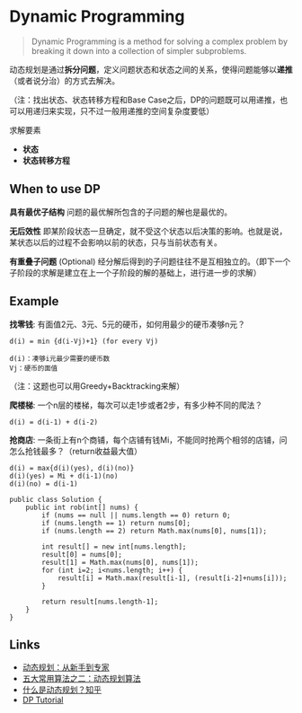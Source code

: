 # Dynamic Programming

> Dynamic Programming is a method for solving a complex problem by breaking it down into a collection of simpler subproblems.

动态规划是通过**拆分问题**，定义问题状态和状态之间的关系，使得问题能够以**递推**（或者说分治）的方式去解决。

（注：找出状态、状态转移方程和Base Case之后，DP的问题既可以用递推，也可以用递归来实现，只不过一般用递推的空间复杂度要低）

求解要素
- **状态**
- **状态转移方程**

## When to use DP
**具有最优子结构**
问题的最优解所包含的子问题的解也是最优的。

**无后效性**
即某阶段状态一旦确定，就不受这个状态以后决策的影响。也就是说，某状态以后的过程不会影响以前的状态，只与当前状态有关。

**有重叠子问题** (Optional)
经分解后得到的子问题往往不是互相独立的。（即下一个子阶段的求解是建立在上一个子阶段的解的基础上，进行进一步的求解）

## Example
**找零钱**: 有面值2元、3元、5元的硬币，如何用最少的硬币凑够n元？
```
d(i) = min {d(i-Vj)+1} (for every Vj)

d(i)：凑够i元最少需要的硬币数
Vj：硬币的面值
```
（注：这题也可以用Greedy+Backtracking来解）

**爬楼梯**: 一个n层的楼梯，每次可以走1步或者2步，有多少种不同的爬法？
```
d(i) = d(i-1) + d(i-2)
```
**抢商店**: 一条街上有n个商铺，每个店铺有钱Mi，不能同时抢两个相邻的店铺，问怎么抢钱最多？（return收益最大值）
```
d(i) = max{d(i)(yes), d(i)(no)}
d(i)(yes) = Mi + d(i-1)(no)
d(i)(no) = d(i-1)
```

```
public class Solution {
    public int rob(int[] nums) {
        if (nums == null || nums.length == 0) return 0;
        if (nums.length == 1) return nums[0];
        if (nums.length == 2) return Math.max(nums[0], nums[1]);
        
        int result[] = new int[nums.length];
        result[0] = nums[0];
        result[1] = Math.max(nums[0], nums[1]);
        for (int i=2; i<nums.length; i++) {
            result[i] = Math.max(result[i-1], (result[i-2]+nums[i]));
        }
        
        return result[nums.length-1];
    }
}
```

## Links
- [动态规划：从新手到专家](http://www.hawstein.com/posts/dp-novice-to-advanced.html)
- [五大常用算法之二：动态规划算法](http://www.cnblogs.com/steven_oyj/archive/2010/05/22/1741374.html)
- [什么是动态规划？知乎](http://www.zhihu.com/question/23995189)
- [DP Tutorial](http://www.codechef.com/wiki/tutorial-dynamic-programming)
